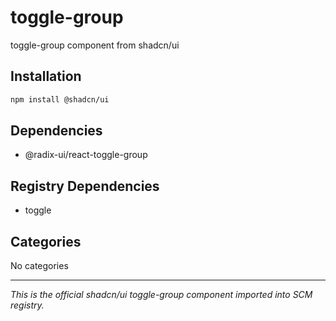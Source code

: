 # toggle-group

toggle-group component from shadcn/ui

## Installation

```bash
npm install @shadcn/ui
```

## Dependencies

- @radix-ui/react-toggle-group

## Registry Dependencies

- toggle

## Categories

No categories

---

*This is the official shadcn/ui toggle-group component imported into SCM registry.*
